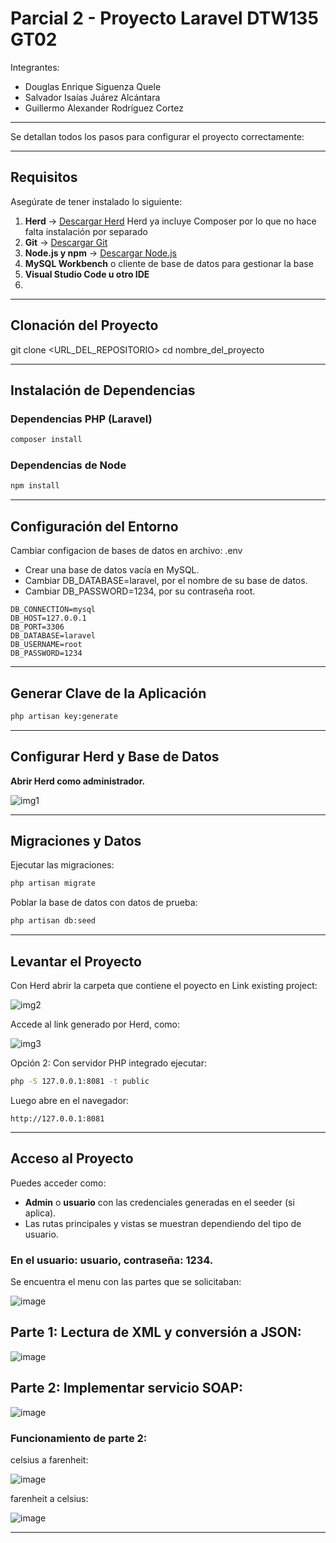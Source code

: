 # Parcial 2 - Proyecto Laravel DTW135 GT02

Integrantes: 
- Douglas Enrique Siguenza Quele
- Salvador Isaías Juárez Alcántara
- Guillermo Alexander Rodríguez Cortez
---

Se detallan todos los pasos para configurar el proyecto correctamente:

---

## Requisitos

Asegúrate de tener instalado lo siguiente:

1. **Herd** → [Descargar Herd](https://herd.laravel.com/) Herd ya incluye Composer por lo que no hace falta instalación por separado
2. **Git** → [Descargar Git](https://git-scm.com/)
3. **Node.js y npm** → [Descargar Node.js](https://nodejs.org/)
4. **MySQL Workbench** o cliente de base de datos para gestionar la base
5. **Visual Studio Code u otro IDE** 
6. 
---

## Clonación del Proyecto
git clone <URL_DEL_REPOSITORIO>
cd nombre_del_proyecto


---

## Instalación de Dependencias

### Dependencias PHP (Laravel)

```bash
composer install
```

### Dependencias de Node

```bash
npm install
```

---

## Configuración del Entorno

Cambiar configacion de bases de datos en archivo: .env
- Crear una base de datos vacía en MySQL.
- Cambiar DB_DATABASE=laravel, por el nombre de su base de datos.
- Cambiar DB_PASSWORD=1234, por su contraseña root.

```
DB_CONNECTION=mysql
DB_HOST=127.0.0.1
DB_PORT=3306
DB_DATABASE=laravel
DB_USERNAME=root
DB_PASSWORD=1234
```

---

## Generar Clave de la Aplicación

```bash
php artisan key:generate
```

---

## Configurar Herd y Base de Datos

**Abrir Herd como administrador.**

![img1](https://github.com/user-attachments/assets/eff02630-1ee1-44af-92d8-5373844a05e1)

---

## Migraciones y Datos

Ejecutar las migraciones:

```bash
php artisan migrate
```
Poblar la base de datos con datos de prueba:

```bash
php artisan db:seed
```

---

## Levantar el Proyecto

Con Herd abrir la carpeta que contiene el poyecto en Link existing project:

![img2](https://github.com/user-attachments/assets/0340826c-19ff-4240-9646-c7bfe63be168)

Accede al link generado por Herd, como:

![img3](https://github.com/user-attachments/assets/0c5338cd-7fc6-4db7-80fb-a89603720066)

Opción 2: Con servidor PHP integrado ejecutar:

```bash
php -S 127.0.0.1:8081 -t public
```

Luego abre en el navegador:

```
http://127.0.0.1:8081
```

---

## Acceso al Proyecto

Puedes acceder como:

- **Admin** o **usuario** con las credenciales generadas en el seeder (si aplica).
- Las rutas principales y vistas se muestran dependiendo del tipo de usuario.

### En el usuario: usuario, contraseña: 1234. 

Se encuentra el menu con las partes que se solicitaban: 

![image](https://github.com/user-attachments/assets/8f39560d-d20b-4492-9c48-5a274574a3b6)

## Parte 1:  Lectura de XML y conversión a JSON: 

![image](https://github.com/user-attachments/assets/ada52d1c-457a-44bf-a762-b22fe01e3621)

## Parte 2: Implementar servicio SOAP:

![image](https://github.com/user-attachments/assets/b5bf65ea-f274-4325-ac2e-2d8a494971b5)

### Funcionamiento de parte 2: 

celsius a farenheit:

![image](https://github.com/user-attachments/assets/d9f5461a-e733-40fd-a73b-1a441492be29)

farenheit a celsius:

![image](https://github.com/user-attachments/assets/71e68022-7ad6-4877-8788-6ed080cb6ea0)






---

